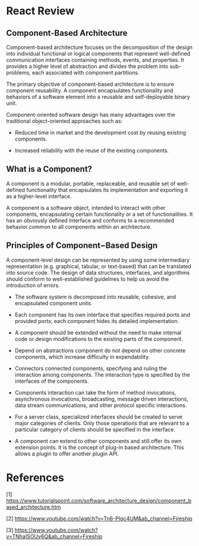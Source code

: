 # React Review

 ## Component-Based Architecture

 Component-based architecture focuses on the decomposition of the design into individual functional or logical components that represent well-defined communication interfaces containing methods, events, and properties. It provides a higher level of abstraction and divides the problem into sub-problems, each associated with component partitions.

 The primary objective of component-based architecture is to ensure component reusability. A component encapsulates functionality and behaviors of a software element into a reusable and self-deployable binary unit.

 Component-oriented software design has many advantages over the traditional object-oriented approaches such as:

 - Reduced time in market and the development cost by reusing existing components.

 - Increased reliability with the reuse of the existing components.

 ## What is a Component?

 A component is a modular, portable, replaceable, and reusable set of well-defined functionality that encapsulates its implementation and exporting it as a higher-level interface.

 A component is a software object, intended to interact with other components, encapsulating certain functionality or a set of functionalities. It has an obviously defined interface and conforms to a recommended behavior common to all components within an architecture.

## Principles of Component−Based Design

 A component-level design can be represented by using some intermediary representation (e.g. graphical, tabular, or text-based) that can be translated into source code. The design of data structures, interfaces, and algorithms should conform to well-established guidelines to help us avoid the introduction of errors.

 - The software system is decomposed into reusable, cohesive, and encapsulated component units.

 - Each component has its own interface that specifies required ports and provided ports; each component hides its detailed implementation.

 - A component should be extended without the need to make internal code or design modifications to the existing parts of the component.

 - Depend on abstractions component do not depend on other concrete components, which increase difficulty in expendability.

 - Connectors connected components, specifying and ruling the interaction among components. The interaction type is specified by the interfaces of the components.

 - Components interaction can take the form of method invocations, asynchronous invocations, broadcasting, message driven interactions, data stream communications, and other protocol specific interactions.

 - For a server class, specialized interfaces should be created to serve major categories of clients. Only those operations that are relevant to a particular category of clients should be specified in the interface.

 - A component can extend to other components and still offer its own extension points. It is the concept of plug-in based architecture. This allows a plugin to offer another plugin API.

# References

 [1] <https://www.tutorialspoint.com/software_architecture_design/component_based_architecture.htm>

 [2] <https://www.youtube.com/watch?v=Tn6-PIqc4UM&ab_channel=Fireship>

 [3] <https://www.youtube.com/watch?v=TNhaISOUy6Q&ab_channel=Fireship>





